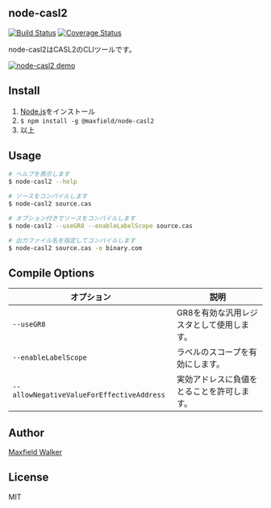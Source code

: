 ## node-casl2

[![Build Status](https://travis-ci.org/node-casl2-comet2/node-casl2.svg?branch=master)](https://travis-ci.org/node-casl2-comet2/node-casl2)
[![Coverage Status](https://coveralls.io/repos/github/node-casl2-comet2/node-casl2/badge.svg?branch=master)](https://coveralls.io/github/node-casl2-comet2/node-casl2?branch=master)

node-casl2はCASL2のCLIツールです。

[![node-casl2 demo](https://asciinema.org/a/111020.png)](https://asciinema.org/a/111020)

## Install
1. [Node.js](https://nodejs.org/ja/)をインストール
1. `$ npm install -g @maxfield/node-casl2`
1. 以上


## Usage
```bash
# ヘルプを表示します
$ node-casl2 --help

# ソースをコンパイルします
$ node-casl2 source.cas

# オプション付きでソースをコンパイルします
$ node-casl2 --useGR8 --enableLabelScope source.cas

# 出力ファイル名を指定してコンパイルします
$ node-casl2 source.cas -o binary.com
```


## Compile Options

|  オプション | 説明 |
|  ------ | ------ |
|  `--useGR8` | GR8を有効な汎用レジスタとして使用します。 |
|  `--enableLabelScope` | ラベルのスコープを有効にします。 |
|  `--allowNegativeValueForEffectiveAddress` | 実効アドレスに負値をとることを許可します。 |


## Author
[Maxfield Walker](https://github.com/MaxfieldWalker)

## License
MIT
